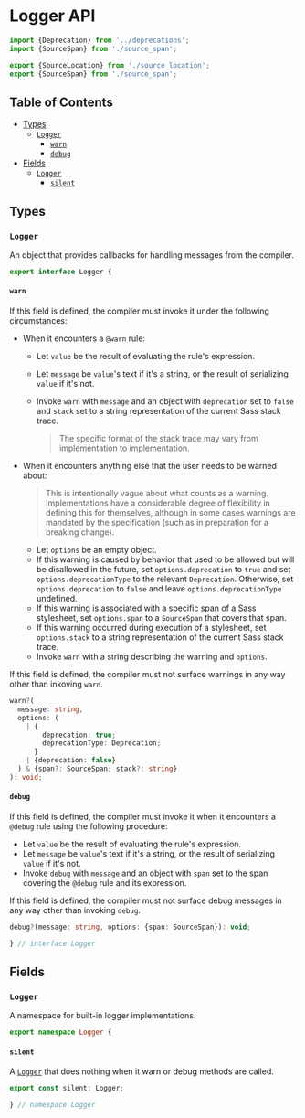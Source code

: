 # Logger API

```ts
import {Deprecation} from '../deprecations';
import {SourceSpan} from './source_span';

export {SourceLocation} from './source_location';
export {SourceSpan} from './source_span';
```

## Table of Contents

* [Types](#types)
  * [`Logger`](#logger)
    * [`warn`](#warn)
    * [`debug`](#debug)
* [Fields](#fields)
  * [`Logger`](#logger-1)
    * [`silent`](#silent)

## Types

### `Logger`

An object that provides callbacks for handling messages from the compiler.

```ts
export interface Logger {
```

#### `warn`

If this field is defined, the compiler must invoke it under the following
circumstances:

* When it encounters a `@warn` rule:

  * Let `value` be the result of evaluating the rule's expression.
  * Let `message` be `value`'s text if it's a string, or the result of
    serializing `value` if it's not.
  * Invoke `warn` with `message` and an object with `deprecation` set to `false`
    and `stack` set to a string representation of the current Sass stack trace.

    > The specific format of the stack trace may vary from implementation to
    > implementation.

* When it encounters anything else that the user needs to be warned about:

  > This is intentionally vague about what counts as a warning. Implementations
  > have a considerable degree of flexibility in defining this for themselves,
  > although in some cases warnings are mandated by the specification (such as
  > in preparation for a breaking change).

  * Let `options` be an empty object.
  * If this warning is caused by behavior that used to be allowed but will be
    disallowed in the future, set `options.deprecation` to `true` and set
    `options.deprecationType` to the relevant `Deprecation`. Otherwise, set
    `options.deprecation` to `false` and leave `options.deprecationType`
    undefined.
  * If this warning is associated with a specific span of a Sass stylesheet, set
    `options.span` to a `SourceSpan` that covers that span.
  * If this warning occurred during execution of a stylesheet, set
    `options.stack` to a string representation of the current Sass stack trace.
  * Invoke `warn` with a string describing the warning and `options`.

If this field is defined, the compiler must not surface warnings in any way
other than inkoving `warn`.

```ts
warn?(
  message: string,
  options: (
    | {
        deprecation: true;
        deprecationType: Deprecation;
      }
    | {deprecation: false}
  ) & {span?: SourceSpan; stack?: string}
): void;

```

#### `debug`

If this field is defined, the compiler must invoke it when it encounters a
`@debug` rule using the following procedure:

* Let `value` be the result of evaluating the rule's expression.
* Let `message` be `value`'s text if it's a string, or the result of serializing
  `value` if it's not.
* Invoke `debug` with `message` and an object with `span` set to the span
  covering the `@debug` rule and its expression.

If this field is defined, the compiler must not surface debug messages in any
way other than invoking `debug`.

```ts
debug?(message: string, options: {span: SourceSpan}): void;
```

```ts
} // interface Logger
```

## Fields

### `Logger`

A namespace for built-in logger implementations.

```ts
export namespace Logger {
```

#### `silent`

A [`Logger`] that does nothing when it warn or debug methods are called.

[`Logger`]: #logger

```ts
export const silent: Logger;
```

```ts
} // namespace Logger
```
